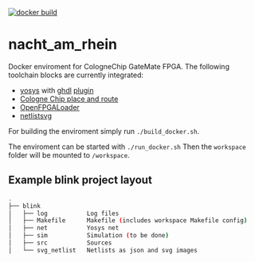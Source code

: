 [![docker build](https://github.com/wuehr1999/nacht_am_rhein/actions/workflows/docker-publish.yml/badge.svg)](https://github.com/wuehr1999/nacht_am_rhein/actions/workflows/docker-publish.yml)

# nacht_am_rhein
Docker enviroment for CologneChip GateMate FPGA. The following toolchain blocks are currently integrated:

- [yosys](https://github.com/YosysHQ/yosys.git) with [ghdl](https://github.com/ghdl/ghdl.git) [plugin](https://github.com/ghdl/ghdl-yosys-plugin.git)
- [Cologne Chip place and route](https://colognechip.com/downloads/cc-toolchain-linux.zip)
- [OpenFPGALoader](https://github.com/trabucayre/openFPGALoader.git)
- [netlistsvg](https://github.com/nturley/netlistsvg)

For building the enviroment simply run ```./build_docker.sh```.

The enviroment can be started with ```./run_docker.sh``` Then the ```workspace``` folder will be mounted to ```/workspace```.

## Example blink project layout

~~~bash
.
├── blink
│   ├── log           Log files
│   ├── Makefile      Makefile (includes workspace Makefile config)
│   ├── net           Yosys net
│   ├── sim           Simulation (to be done)
│   ├── src           Sources
│   └── svg_netlist   Netlists as json and svg images
~~~
